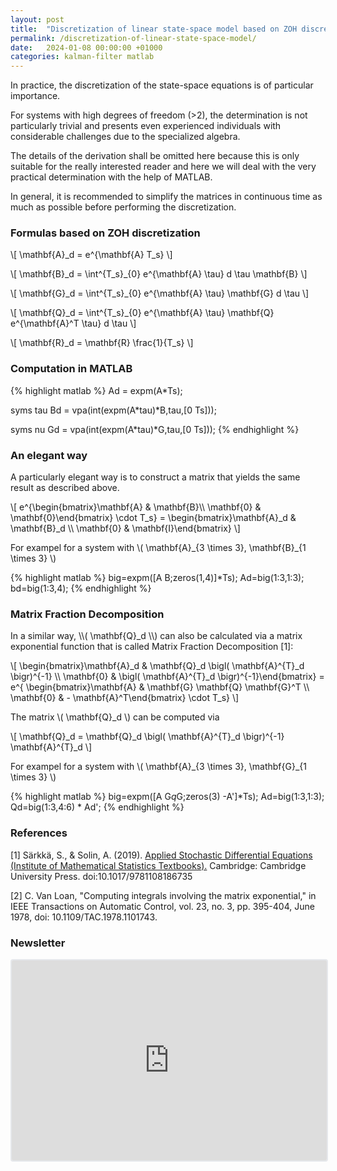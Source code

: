 ```yaml
---
layout: post
title:  "Discretization of linear state-space model based on ZOH discretization or Matrix Fraction Decomposition"
permalink: /discretization-of-linear-state-space-model/
date:   2024-01-08 00:00:00 +01000
categories: kalman-filter matlab
---
```


In practice, the discretization of the state-space equations is of particular importance.

For systems with high degrees of freedom (>2), the determination is not particularly trivial and presents even experienced individuals with considerable challenges due to the specialized algebra.

The details of the derivation shall be omitted here because this is only suitable for the really interested reader and here we will deal with the very practical determination with the help of MATLAB.

In general, it is recommended to simplify the matrices in continuous time as much as possible before performing the discretization.

<h3>Formulas based on ZOH discretization</h3>

\\[ \mathbf{A}_d = e^{\mathbf{A} T_s} \\]

\\[ \mathbf{B}_d = \int^{T_s}\_{0}  e^{\mathbf{A} \tau} d \tau  \mathbf{B}  \\]

\\[ \mathbf{G}_d = \int^{T_s}\_{0}  e^{\mathbf{A} \tau} \mathbf{G} d \tau  \\]

\\[ \mathbf{Q}_d = \int^{T_s}\_{0}  e^{\mathbf{A} \tau} \mathbf{Q} e^{\mathbf{A}^T \tau} d \tau  \\]

\\[ \mathbf{R}_d = \mathbf{R} \frac{1}{T_s} \\]

<h3>Computation in MATLAB</h3>
{% highlight matlab %}
Ad = expm(A*Ts);

syms tau
Bd = vpa(int(expm(A*tau)*B,tau,[0 Ts]));

syms nu
Gd = vpa(int(expm(A*tau)*G,tau,[0 Ts]));
{% endhighlight %}

<h3>An elegant way</h3>

A particularly elegant way is to construct a matrix that yields the same result as described above.

\\[ e^{\begin{bmatrix}\mathbf{A} & \mathbf{B}\\\\ \mathbf{0} & \mathbf{0}\end{bmatrix} \cdot T_s} = \begin{bmatrix}\mathbf{A}_d & \mathbf{B}_d \\\\ \mathbf{0} & \mathbf{I}\end{bmatrix} \\]

For exampel for a system with \\( \mathbf{A}_{3 \times 3}, \mathbf{B}\_{1 \times 3} \\)

{% highlight matlab %}
big=expm([A B;zeros(1,4)]*Ts);
Ad=big(1:3,1:3);
bd=big(1:3,4);
{% endhighlight %}

<h3>Matrix Fraction Decomposition</h3>
In a similar way, \\( \mathbf{Q}_d \\) can also be calculated via a matrix exponential function that is called Matrix Fraction Decomposition [1]:

\\[ \begin{bmatrix}\mathbf{A}_d & \mathbf{Q}_d \bigl( \mathbf{A}^{T}_d \bigr)^{-1} \\\\ \mathbf{0} & \bigl( \mathbf{A}^{T}_d \bigr)^{-1}\end{bmatrix} = e^{ \begin{bmatrix}\mathbf{A} & \mathbf{G} \mathbf{Q} \mathbf{G}^T \\\\ \mathbf{0} & - \mathbf{A}^T\end{bmatrix} \cdot T_s} \\]

The matrix \\( \mathbf{Q}_d \\) can be computed via

\\[ \mathbf{Q}_d =  \mathbf{Q}_d \bigl( \mathbf{A}^{T}_d \bigr)^{-1} \mathbf{A}^{T}_d \\]

For exampel for a system with \\( \mathbf{A}_{3 \times 3}, \mathbf{G}\_{1 \times 3} \\)

{% highlight matlab %}
big=expm([A G*q*G;zeros(3) -A']*Ts);
Ad=big(1:3,1:3);
Qd=big(1:3,4:6) * Ad';
{% endhighlight %}

<h3>References</h3>

[1] Särkkä, S., & Solin, A. (2019). <a href="https://amzn.to/4auJSO6" onclick="fathom.trackEvent('Discretization - Amazon - Bar-Shalom');">Applied Stochastic Differential Equations (Institute of Mathematical Statistics Textbooks).</a> Cambridge: Cambridge University Press. doi:10.1017/9781108186735

[2] C. Van Loan, "Computing integrals involving the matrix exponential," in IEEE Transactions on Automatic Control, vol. 23, no. 3, pp. 395-404, June 1978, doi: 10.1109/TAC.1978.1101743.

<h3>Newsletter</h3>
<iframe src="https://embeds.beehiiv.com/29a6e516-926f-4340-80b5-8d0ce6c3198e" data-test-id="beehiiv-embed" width="100%" height="320" frameborder="0" scrolling="no" style="border-radius: 4px; border: 2px solid #e5e7eb; margin: 0; background-color: transparent;"></iframe>

[jekyll-docs]: https://jekyllrb.com/docs/home
[jekyll-gh]:   https://github.com/jekyll/jekyll
[jekyll-talk]: https://talk.jekyllrb.com/
